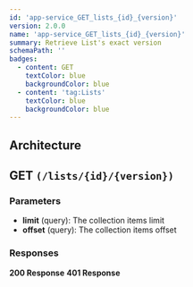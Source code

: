```yaml
---
id: 'app-service_GET_lists_{id}_{version}'
version: 2.0.0
name: 'app-service_GET_lists_{id}_{version}'
summary: Retrieve List's exact version
schemaPath: ''
badges:
  - content: GET
    textColor: blue
    backgroundColor: blue
  - content: 'tag:Lists'
    textColor: blue
    backgroundColor: blue
---
```

## Architecture
<NodeGraph />



## GET `(/lists/{id}/{version})`

### Parameters
- **limit** (query): The collection items limit
- **offset** (query): The collection items offset




### Responses
**200 Response**
<SchemaViewer file="response-200.json" maxHeight="500" id="response-200" />
      **401 Response**
<SchemaViewer file="response-401.json" maxHeight="500" id="response-401" />
